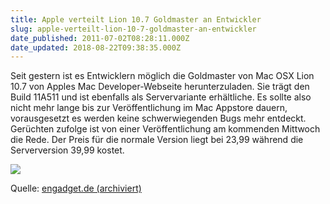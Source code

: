 ```yaml
---
title: Apple verteilt Lion 10.7 Goldmaster an Entwickler
slug: apple-verteilt-lion-10-7-goldmaster-an-entwickler
date_published: 2011-07-02T08:28:11.000Z
date_updated: 2018-08-22T09:38:35.000Z
---
```


Seit gestern ist es Entwicklern möglich die Goldmaster von Mac OSX Lion 10.7 von Apples Mac Developer-Webseite herunterzuladen. Sie trägt den Build 11A511 und ist ebenfalls als Servervariante erhältliche. Es sollte also nicht mehr lange bis zur Veröffentlichung im Mac Appstore dauern, vorausgesetzt es werden keine schwerwiegenden Bugs mehr entdeckt. Gerüchten zufolge ist von einer Veröffentlichung am kommenden Mittwoch die Rede. Der Preis für die normale Version liegt bei 23,99 während die Serverversion 39,99 kostet.

[![](//picdump.thafaker.de/2011/07/wpid-Photo-02.07.2011-1032.jpg)](http://picdump.thafaker.de/2011/07/wpid-Photo-02.07.2011-1032.jpg)

Quelle: [engadget.de (archiviert)](http://web.archive.org/web/20110705134655/http://de.engadget.com:80/2011/07/02/apple-veroffentlicht-golden-master-von-os-x-lion)
